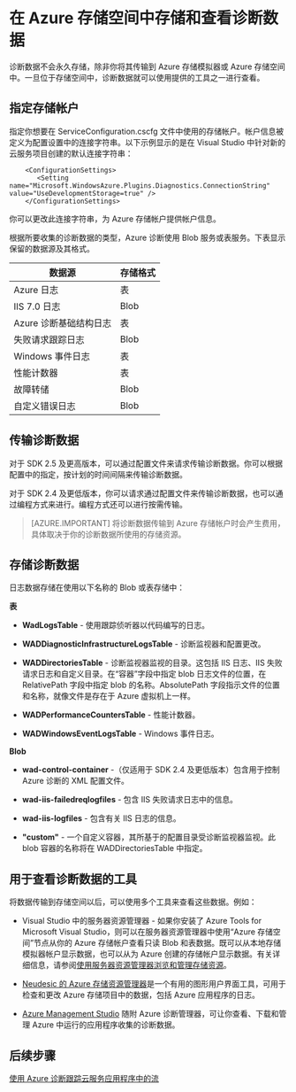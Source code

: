 <properties
  pageTitle="在 Azure 存储空间中存储和查看诊断数据 | Azure"
  description="将 Azure 诊断数据转到 Azure 存储空间并进行查看"
  services="cloud-services"
  documentationCenter=".net"
  authors="rboucher"
  manager="jwhit"
  editor="tysonn" />
<tags
  ms.service="cloud-services"
  ms.date="02/20/2016"
  wacn.date="04/06/2016" />

# 在 Azure 存储空间中存储和查看诊断数据

诊断数据不会永久存储，除非你将其传输到 Azure 存储模拟器或 Azure 存储空间中。一旦位于存储空间中，诊断数据就可以使用提供的工具之一进行查看。

## 指定存储帐户

指定你想要在 ServiceConfiguration.cscfg 文件中使用的存储帐户。帐户信息被定义为配置设置中的连接字符串。以下示例显示的是在 Visual Studio 中针对新的云服务项目创建的默认连接字符串：


```
	<ConfigurationSettings>
	   <Setting name="Microsoft.WindowsAzure.Plugins.Diagnostics.ConnectionString" value="UseDevelopmentStorage=true" />
	</ConfigurationSettings>
```

你可以更改此连接字符串，为 Azure 存储帐户提供帐户信息。

根据所要收集的诊断数据的类型，Azure 诊断使用 Blob 服务或表服务。下表显示保留的数据源及其格式。

|数据源|存储格式|
|---|---|
|Azure 日志|表|
|IIS 7.0 日志|Blob|
|Azure 诊断基础结构日志|表|
|失败请求跟踪日志|Blob|
|Windows 事件日志|表|
|性能计数器|表|
|故障转储|Blob|
|自定义错误日志|Blob|

## 传输诊断数据

对于 SDK 2.5 及更高版本，可以通过配置文件来请求传输诊断数据。你可以根据配置中的指定，按计划的时间间隔来传输诊断数据。

对于 SDK 2.4 及更低版本，你可以请求通过配置文件来传输诊断数据，也可以通过编程方式来进行。编程方式还可以进行按需传输。


>[AZURE.IMPORTANT] 将诊断数据传输到 Azure 存储帐户时会产生费用，具体取决于你的诊断数据所使用的存储资源。

## 存储诊断数据

日志数据存储在使用以下名称的 Blob 或表存储中：

**表**

- **WadLogsTable** - 使用跟踪侦听器以代码编写的日志。

- **WADDiagnosticInfrastructureLogsTable** - 诊断监视器和配置更改。

- **WADDirectoriesTable** - 诊断监视器监视的目录。这包括 IIS 日志、IIS 失败请求日志和自定义目录。在“容器”字段中指定 blob 日志文件的位置，在 RelativePath 字段中指定 blob 的名称。AbsolutePath 字段指示文件的位置和名称，就像文件是存在于 Azure 虚拟机上一样。

- **WADPerformanceCountersTable** - 性能计数器。

- **WADWindowsEventLogsTable** - Windows 事件日志。

**Blob**

- **wad-control-container** -（仅适用于 SDK 2.4 及更低版本）包含用于控制 Azure 诊断的 XML 配置文件。

- **wad-iis-failedreqlogfiles** - 包含 IIS 失败请求日志中的信息。

- **wad-iis-logfiles** - 包含有关 IIS 日志的信息。

- **"custom"** - 一个自定义容器，其所基于的配置目录受诊断监视器监视。此 blob 容器的名称将在 WADDirectoriesTable 中指定。

## 用于查看诊断数据的工具
将数据传输到存储空间以后，可以使用多个工具来查看这些数据。例如：

- Visual Studio 中的服务器资源管理器 - 如果你安装了 Azure Tools for Microsoft Visual Studio，则可以在服务器资源管理器中使用“Azure 存储空间”节点从你的 Azure 存储帐户查看只读 Blob 和表数据。既可以从本地存储模拟器帐户显示数据，也可以从为 Azure 创建的存储帐户显示数据。有关详细信息，请参阅[使用服务器资源管理器浏览和管理存储资源](/documentation/articles/vs-azure-tools-storage-resources-server-explorer-browse-manage)。

- [Neudesic 的 Azure 存储资源管理器](http://azurestorageexplorer.codeplex.com)是一个有用的图形用户界面工具，可用于检查和更改 Azure 存储项目中的数据，包括 Azure 应用程序的日志。

- [Azure Management Studio](http://www.cerebrata.com/products/azure-management-studio/introduction) 随附 Azure 诊断管理器，可让你查看、下载和管理 Azure 中运行的应用程序收集的诊断数据。

## 后续步骤

[使用 Azure 诊断跟踪云服务应用程序中的流](/documentation/articles/cloud-services-dotnet-diagnostics-trace-flow)

<!---HONumber=Mooncake_0328_2016-->

